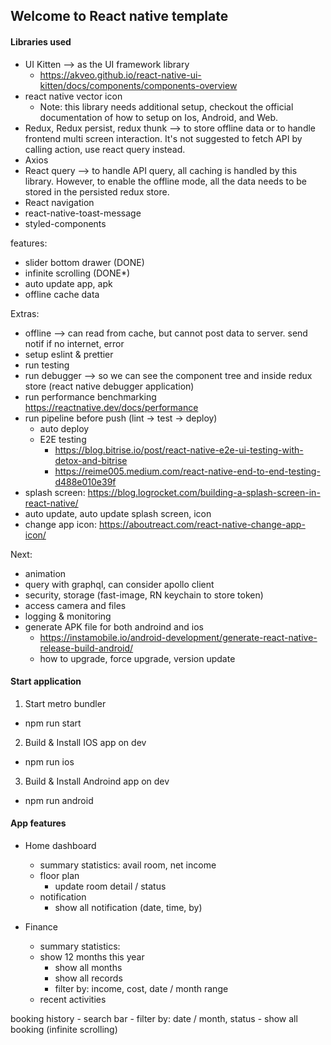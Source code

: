 ## Welcome to React native template

#### Libraries used
- UI Kitten --> as the UI framework library
    - https://akveo.github.io/react-native-ui-kitten/docs/components/components-overview
- react native vector icon
    - Note: this library needs additional setup, checkout the official documentation of how to setup on Ios, Android, and Web.
- Redux, Redux persist, redux thunk --> to store offline data or to handle frontend multi screen interaction. It's not suggested to fetch API by calling action, use react query instead.
- Axios
- React query --> to handle API query, all caching is handled by this library. However, to enable the offline mode, all the data needs to be stored in the persisted redux store.
- React navigation
- react-native-toast-message
- styled-components


features:
- slider bottom drawer (DONE)
- infinite scrolling (DONE*)
- auto update app, apk
- offline cache data


Extras:
- offline --> can read from cache, but cannot post data to server. send notif if no internet, error
- setup eslint & prettier
- run testing
- run debugger --> so we can see the component tree and inside redux store (react native debugger application)
- run performance benchmarking
    https://reactnative.dev/docs/performance
- run pipeline before push (lint -> test -> deploy)
    - auto deploy
    - E2E testing 
        - https://blog.bitrise.io/post/react-native-e2e-ui-testing-with-detox-and-bitrise
        - https://reime005.medium.com/react-native-end-to-end-testing-d488e010e39f
- splash screen: https://blog.logrocket.com/building-a-splash-screen-in-react-native/
- auto update, auto update splash screen, icon
- change app icon: https://aboutreact.com/react-native-change-app-icon/


Next:
- animation
- query with graphql, can consider apollo client
- security, storage (fast-image, RN keychain to store token)
- access camera and files
- logging & monitoring
- generate APK file for both androind and ios
    - https://instamobile.io/android-development/generate-react-native-release-build-android/
    - how to upgrade, force upgrade, version update


#### Start application
1) Start metro bundler
- npm run start

2) Build & Install IOS app on dev
- npm run ios

3) Build & Install Androind app on dev
- npm run android


#### App features
- Home dashboard
    - summary statistics: avail room, net income
    - floor plan
        - update room detail / status
    - notification
        - show all notification (date, time, by)

- Finance
    - summary statistics: 
    - show 12 months this year
        - show all months
        - show all records
        - filter by: income, cost, date / month range
    - recent activities

booking history
    - search bar 
        - filter by: date / month, status
    - show all booking (infinite scrolling)